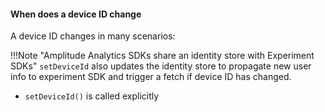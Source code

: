 #### When does a device ID change

A device ID changes in many scenarios:

!!!Note "Amplitude Analytics SDKs share an identity store with Experiment SDKs"
    `setDeviceId` also updates the identity store to propagate new user info to experiment SDK and trigger a fetch if device ID has changed.

- `setDeviceId()` is called explicitly